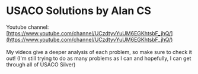 # USACO Solutions by Alan CS

Youtube channel: [https://www.youtube.com/channel/UCzdtyvYuUM6EGKhtsbF_jhQ/](https://www.youtube.com/channel/UCzdtyvYuUM6EGKhtsbF_jhQ/) <br/><br/>
My videos give a deeper analysis of each problem, so make sure to check it out! (I'm still trying to do as many problems as I can and hopefully, I can get through all of USACO Silver)
